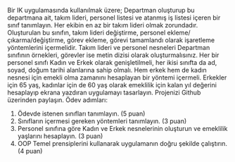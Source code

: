 Bir IK uygulamasında kullanılmak üzere;
Departman oluşturup bu departmana ait, takım lideri, personel listesi ve atanmış iş listesi içeren bir sınıf
tanımlayın. Her ekibin en az bir takım lideri olmak zorundadır. Oluşturulan bu sınıfın, takım lideri değiştirme,
personel ekleme/çıkarma/değiştirme, görev ekleme, görevi tamamlandı olarak işaretleme yöntemlerini
içermelidir. Takım lideri ve personel nesneleri Departman sınıfının örnekleri, görevler ise metin dizisi olarak
oluşturmalısınız. Her bir personel sınıfı Kadın ve Erkek olarak genişletilmeli, her ikisi sınıfta da ad, soyad, doğum
tarihi alanlarına sahip olmalı. Hem erkek hem de kadın nesnesi için emekli olma zamanını hesaplayan bir yöntemi
içermeli. Erkekler için 65 yaş, kadınlar için de 60 yaş olarak emeklilik için kalan yıl değerini hesaplayıp ekrana
yazdıran uygulamayı tasarlayın. Projenizi Github üzerinden paylaşın.
Ödev adımları:
1. Ödevde istenen sınıfları tanımlayın. (5 puan)
2. Sınıfların içermesi gereken yöntemleri tanımlayın. (3 puan)
3. Personel sınıfına göre Kadın ve Erkek nesnelerinin oluşturun ve emeklilik yaşlarını hesaplayın. (3 puan)
4. OOP Temel prensiplerini kullanarak uygulamanın doğru şekilde çalıştırın. (4 puan)
